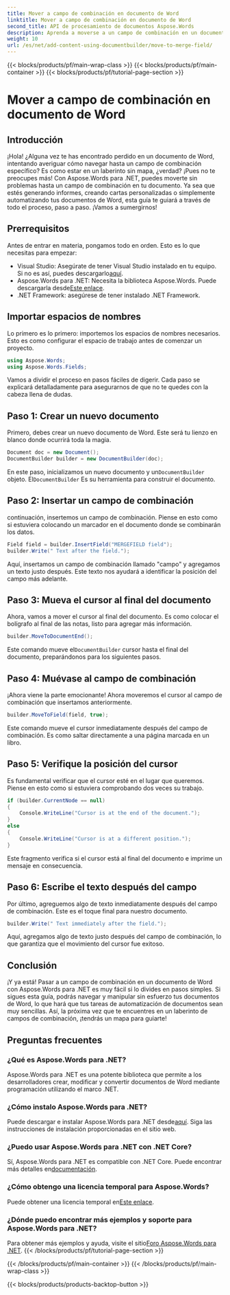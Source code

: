```yaml
---
title: Mover a campo de combinación en documento de Word
linktitle: Mover a campo de combinación en documento de Word
second_title: API de procesamiento de documentos Aspose.Words
description: Aprenda a moverse a un campo de combinación en un documento de Word usando Aspose.Words para .NET con nuestra guía completa paso a paso. Perfecta para desarrolladores de .NET.
weight: 10
url: /es/net/add-content-using-documentbuilder/move-to-merge-field/
---
```


{{< blocks/products/pf/main-wrap-class >}}
{{< blocks/products/pf/main-container >}}
{{< blocks/products/pf/tutorial-page-section >}}

# Mover a campo de combinación en documento de Word

## Introducción

¡Hola! ¿Alguna vez te has encontrado perdido en un documento de Word, intentando averiguar cómo navegar hasta un campo de combinación específico? Es como estar en un laberinto sin mapa, ¿verdad? ¡Pues no te preocupes más! Con Aspose.Words para .NET, puedes moverte sin problemas hasta un campo de combinación en tu documento. Ya sea que estés generando informes, creando cartas personalizadas o simplemente automatizando tus documentos de Word, esta guía te guiará a través de todo el proceso, paso a paso. ¡Vamos a sumergirnos!

## Prerrequisitos

Antes de entrar en materia, pongamos todo en orden. Esto es lo que necesitas para empezar:

-  Visual Studio: Asegúrate de tener Visual Studio instalado en tu equipo. Si no es así, puedes descargarlo[aquí](https://visualstudio.microsoft.com/).
-  Aspose.Words para .NET: Necesita la biblioteca Aspose.Words. Puede descargarla desde[Este enlace](https://releases.aspose.com/words/net/).
- .NET Framework: asegúrese de tener instalado .NET Framework.

## Importar espacios de nombres

Lo primero es lo primero: importemos los espacios de nombres necesarios. Esto es como configurar el espacio de trabajo antes de comenzar un proyecto.

```csharp
using Aspose.Words;
using Aspose.Words.Fields;
```

Vamos a dividir el proceso en pasos fáciles de digerir. Cada paso se explicará detalladamente para asegurarnos de que no te quedes con la cabeza llena de dudas.

## Paso 1: Crear un nuevo documento

Primero, debes crear un nuevo documento de Word. Este será tu lienzo en blanco donde ocurrirá toda la magia.

```csharp
Document doc = new Document();
DocumentBuilder builder = new DocumentBuilder(doc);
```

 En este paso, inicializamos un nuevo documento y un`DocumentBuilder` objeto. El`DocumentBuilder` Es su herramienta para construir el documento.

## Paso 2: Insertar un campo de combinación

continuación, insertemos un campo de combinación. Piense en esto como si estuviera colocando un marcador en el documento donde se combinarán los datos.

```csharp
Field field = builder.InsertField("MERGEFIELD field");
builder.Write(" Text after the field.");
```

Aquí, insertamos un campo de combinación llamado "campo" y agregamos un texto justo después. Este texto nos ayudará a identificar la posición del campo más adelante.

## Paso 3: Mueva el cursor al final del documento

Ahora, vamos a mover el cursor al final del documento. Es como colocar el bolígrafo al final de las notas, listo para agregar más información.

```csharp
builder.MoveToDocumentEnd();
```

 Este comando mueve el`DocumentBuilder` cursor hasta el final del documento, preparándonos para los siguientes pasos.

## Paso 4: Muévase al campo de combinación

¡Ahora viene la parte emocionante! Ahora moveremos el cursor al campo de combinación que insertamos anteriormente.

```csharp
builder.MoveToField(field, true);
```

Este comando mueve el cursor inmediatamente después del campo de combinación. Es como saltar directamente a una página marcada en un libro.

## Paso 5: Verifique la posición del cursor

Es fundamental verificar que el cursor esté en el lugar que queremos. Piense en esto como si estuviera comprobando dos veces su trabajo.

```csharp
if (builder.CurrentNode == null)
{
    Console.WriteLine("Cursor is at the end of the document.");
}
else
{
    Console.WriteLine("Cursor is at a different position.");
}
```

Este fragmento verifica si el cursor está al final del documento e imprime un mensaje en consecuencia.

## Paso 6: Escribe el texto después del campo

Por último, agreguemos algo de texto inmediatamente después del campo de combinación. Este es el toque final para nuestro documento.

```csharp
builder.Write(" Text immediately after the field.");
```

Aquí, agregamos algo de texto justo después del campo de combinación, lo que garantiza que el movimiento del cursor fue exitoso.

## Conclusión

¡Y ya está! Pasar a un campo de combinación en un documento de Word con Aspose.Words para .NET es muy fácil si lo divides en pasos simples. Si sigues esta guía, podrás navegar y manipular sin esfuerzo tus documentos de Word, lo que hará que tus tareas de automatización de documentos sean muy sencillas. Así, la próxima vez que te encuentres en un laberinto de campos de combinación, ¡tendrás un mapa para guiarte!

## Preguntas frecuentes

### ¿Qué es Aspose.Words para .NET?
Aspose.Words para .NET es una potente biblioteca que permite a los desarrolladores crear, modificar y convertir documentos de Word mediante programación utilizando el marco .NET.

### ¿Cómo instalo Aspose.Words para .NET?
 Puede descargar e instalar Aspose.Words para .NET desde[aquí](https://releases.aspose.com/words/net/). Siga las instrucciones de instalación proporcionadas en el sitio web.

### ¿Puedo usar Aspose.Words para .NET con .NET Core?
 Sí, Aspose.Words para .NET es compatible con .NET Core. Puede encontrar más detalles en[documentación](https://reference.aspose.com/words/net/).

### ¿Cómo obtengo una licencia temporal para Aspose.Words?
 Puede obtener una licencia temporal en[Este enlace](https://purchase.aspose.com/temporary-license/).

### ¿Dónde puedo encontrar más ejemplos y soporte para Aspose.Words para .NET?
 Para obtener más ejemplos y ayuda, visite el sitio[Foro Aspose.Words para .NET](https://forum.aspose.com/c/words/8).
{{< /blocks/products/pf/tutorial-page-section >}}

{{< /blocks/products/pf/main-container >}}
{{< /blocks/products/pf/main-wrap-class >}}

{{< blocks/products/products-backtop-button >}}
